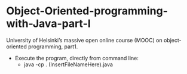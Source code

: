 # Object-Oriented-programming-with-Java-part-I
University of Helsinki’s massive open online course (MOOC) on object-oriented programming, part1.

* Execute the program, directly from command line:
  * java -cp . (InsertFileNameHere).java
